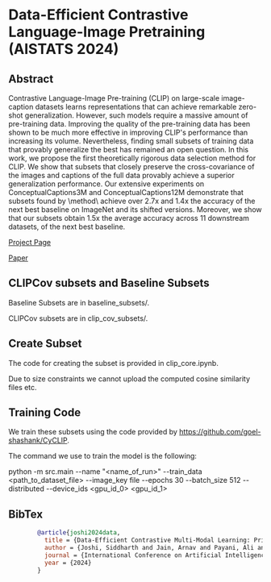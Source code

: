 # Data-Efficient Contrastive Language-Image Pretraining (AISTATS 2024)

## Abstract
Contrastive Language-Image Pre-training (CLIP) on large-scale image-caption datasets learns representations that can achieve remarkable zero-shot generalization. However, such models require a massive amount of pre-training data. Improving the quality of the pre-training data has been shown to be much more effective in improving CLIP's performance than increasing its volume. Nevertheless, finding small subsets of training data that provably generalize the best has remained an open question. In this work, we propose the first theoretically rigorous data selection method for CLIP. We show that subsets that closely preserve the cross-covariance of the images and captions of the full data provably achieve a superior generalization performance. Our extensive experiments on ConceptualCaptions3M and ConceptualCaptions12M demonstrate that subsets found by \method\ achieve over 2.7x and 1.4x the accuracy of the next best baseline on ImageNet and its shifted versions. Moreover, we show that our subsets obtain 1.5x the average accuracy across 11 downstream datasets, of the next best baseline.


[Project Page](https://sjoshi804.github.io/data-efficient-clip/)

[Paper](https://arxiv.org/abs/2403.12267)

## CLIPCov subsets and Baseline Subsets

Baseline Subsets are in baseline_subsets/. 

CLIPCov subsets are in clip_cov_subsets/. 

## Create Subset

The code for creating the subset is provided in clip_core.ipynb.

Due to size constraints we cannot upload the computed cosine similarity files etc. 

## Training Code

We train these subsets using the code provided by https://github.com/goel-shashank/CyCLIP.

The command we use to train the model is the following:

python -m src.main --name "<name_of_run>" --train_data <path_to_dataset_file> --image_key file --epochs 30 --batch_size 512 --distributed --device_ids <gpu_id_0> <gpu_id_1>

## BibTex

```bibtex
        @article{joshi2024data,
          title = {Data-Efficient Contrastive Multi-Modal Learning: Prioritizing Data Quality Over Quantity},
          author = {Joshi, Siddharth and Jain, Arnav and Payani, Ali and Mirzasoleiman, Baharan},
          journal = {International Conference on Artificial Intelligence and Statistics (AISTATS)},
          year = {2024}
        }
```
